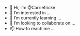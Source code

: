 - 👋 Hi, I’m @Carriefricke
- 👀 I’m interested in ...
- 🌱 I’m currently learning ...
- 💞️ I’m looking to collaborate on ...
- 📫 How to reach me ...

<!---
Carriefricke/Carriefricke is a ✨ special ✨ repository because its `README.md` (this file) appears on your GitHub profile.
You can click the Preview link to take a look at your changes.
--->
